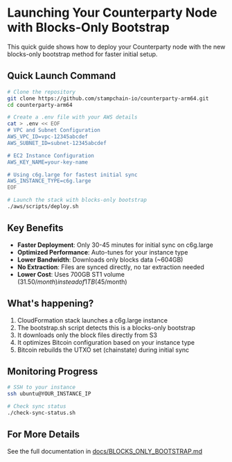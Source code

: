 # Launching Your Counterparty Node with Blocks-Only Bootstrap

This quick guide shows how to deploy your Counterparty node with the new blocks-only bootstrap method for faster initial setup.

## Quick Launch Command

```bash
# Clone the repository
git clone https://github.com/stampchain-io/counterparty-arm64.git
cd counterparty-arm64

# Create a .env file with your AWS details
cat > .env << EOF
# VPC and Subnet Configuration
AWS_VPC_ID=vpc-12345abcdef
AWS_SUBNET_ID=subnet-12345abcdef

# EC2 Instance Configuration
AWS_KEY_NAME=your-key-name

# Using c6g.large for fastest initial sync
AWS_INSTANCE_TYPE=c6g.large
EOF

# Launch the stack with blocks-only bootstrap
./aws/scripts/deploy.sh
```

## Key Benefits

- **Faster Deployment**: Only 30-45 minutes for initial sync on c6g.large
- **Optimized Performance**: Auto-tunes for your instance type
- **Lower Bandwidth**: Downloads only blocks data (~604GB)
- **No Extraction**: Files are synced directly, no tar extraction needed
- **Lower Cost**: Uses 700GB ST1 volume ($31.50/month) instead of 1TB ($45/month)

## What's happening?

1. CloudFormation stack launches a c6g.large instance
2. The bootstrap.sh script detects this is a blocks-only bootstrap
3. It downloads only the block files directly from S3
4. It optimizes Bitcoin configuration based on your instance type
5. Bitcoin rebuilds the UTXO set (chainstate) during initial sync

## Monitoring Progress

```bash
# SSH to your instance
ssh ubuntu@YOUR_INSTANCE_IP

# Check sync status
./check-sync-status.sh
```

## For More Details

See the full documentation in [docs/BLOCKS_ONLY_BOOTSTRAP.md](docs/BLOCKS_ONLY_BOOTSTRAP.md)